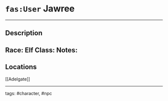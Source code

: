 # `fas:User` Jawree
---

## Description
**Race**: Elf
**Class**: 
**Notes**: 
- 
## Locations
[[Adelgate]]

---
tags: #character, #npc